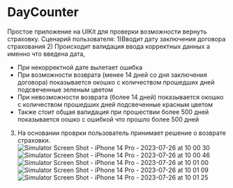 # DayCounter
Простое приложение на UIKit для проверки возможности вернуть страховку. 
Сценарий пользователя:
1)Вводит дату заключения договора страхования
2) Происходит валидация ввода корректных данных а именно что введена дата, 
- При некорректной дате вылетает ошибка
- При возможности возврата (менее 14 дней со дня заключения договора) показывается окошко с количеством прошедших дней подсвеченные зеленым цветом
- При невозможности возврата (более 14 дней) показывается окошко с количеством прошедших дней подсвеченные красным цветом
- Также стоит общая валидация при прошествии более 500 дней показывается оошко с ошибкой что прошло более 500 дней
3) На основании проврки пользователь принимает решение о возврате страховки.
 ![Simulator Screen Shot - iPhone 14 Pro - 2023-07-26 at 10 00 30](https://github.com/Deminka/DayCounter/assets/69207847/04bd15fa-f9a1-489a-b2a8-eb41b246843d)
![Simulator Screen Shot - iPhone 14 Pro - 2023-07-26 at 10 00 46](https://github.com/Deminka/DayCounter/assets/69207847/ba663026-a646-4bb0-ad9d-0a9bc33a1d6b)
![Simulator Screen Shot - iPhone 14 Pro - 2023-07-26 at 10 01 00](https://github.com/Deminka/DayCounter/assets/69207847/5ada2a89-ef8a-48e5-9b24-4966e84e23ca)
![Simulator Screen Shot - iPhone 14 Pro - 2023-07-26 at 10 01 09](https://github.com/Deminka/DayCounter/assets/69207847/cfb6d337-a1ec-49d9-9bad-a575e38449ea)
![Simulator Screen Shot - iPhone 14 Pro - 2023-07-26 at 10 01 25](https://github.com/Deminka/DayCounter/assets/69207847/4173d7a6-1dcf-4079-9a75-972708e9d35b)
